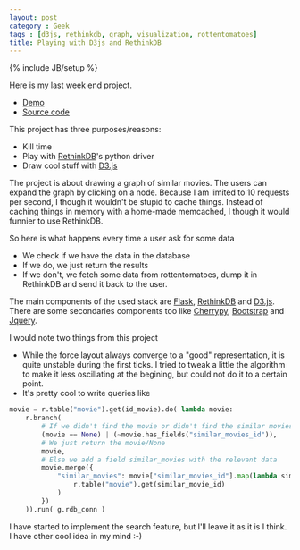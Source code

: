```yaml
---
layout: post
category : Geek 
tags : [d3js, rethinkdb, graph, visualization, rottentomatoes]
title: Playing with D3js and RethinkDB
---
```

{% include JB/setup %}

Here is my last week end project.

- [Demo](http://justonepixel.com/projects/tomatoesfridge/index.html)
- [Source code](https://github.com/neumino/tomatoesfridge)

This project has three purposes/reasons:

- Kill time
- Play with [RethinkDB](http://www.rethinkdb.com)'s python driver
- Draw cool stuff with [D3.js](http://www.d3js.org)

The project is about drawing a graph of similar movies. The users can expand the graph by clicking on a node. Because I am limited to 10 requests per second, I though it wouldn't be stupid to cache things. Instead of caching things in memory with a home-made memcached, I though it would funnier to use RethinkDB. 

So here is what happens every time a user ask for some data

- We check if we have the data in the database
- If we do, we just return the results
- If we don't, we fetch some data from rottentomatoes, dump it in RethinkDB and send it back to the user.


The main components of the used stack are <a href="flask.pocoo.org">Flask</a>, <a href="http://www.rethinkdb.com">RethinkDB</a> and <a href="http://www.d3js.org">D3.js</a>. There are some secondaries components too like <a href="www.cherrypy.org">Cherrypy</a>, <a href="twitter.github.com/bootstrap/">Bootstrap</a> and <a href="http://jquery.com/">Jquery</a>.

I would note two things from this project

- While the force layout always converge to a "good" representation, it is quite unstable during the first ticks. I tried to tweak a little the algorithm to make it less oscillating at the begining, but could not do it to a certain point.
- It's pretty cool to write queries like

```py
movie = r.table("movie").get(id_movie).do( lambda movie:
    r.branch(
        # If we didn't find the movie or didn't find the similar movies
        (movie == None) | (~movie.has_fields("similar_movies_id")), 
        # We just return the movie/None
        movie,
        # Else we add a field similar_movies with the relevant data
        movie.merge({
            "similar_movies": movie["similar_movies_id"].map(lambda similar_movie_id:
                r.table("movie").get(similar_movie_id)
            )
        })
    )).run( g.rdb_conn )
```

I have started to implement the search feature, but I'll leave it as it is I think. I have other cool idea in my mind :-)
